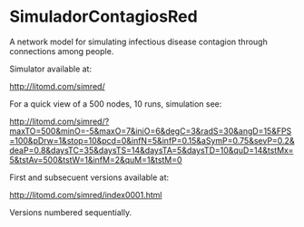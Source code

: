 # SimuladorContagiosRed
A network model for simulating infectious disease contagion through connections among people.

Simulator available at:

http://litomd.com/simred/

For a quick view of a 500 nodes, 10 runs, simulation see:

http://litomd.com/simred/?maxTO=500&minO=-5&maxO=7&iniO=6&degC=3&radS=30&angD=15&FPS=100&pDrw=1&stop=10&pcd=0&infN=5&infP=0.15&aSymP=0.75&sevP=0.2&deaP=0.8&daysTC=35&daysTS=14&daysTA=5&daysTD=10&quD=14&tstMx=5&tstAv=500&tstW=1&infM=2&quM=1&tstM=0

First and subsecuent versions available at:

http://litomd.com/simred/index0001.html

Versions numbered sequentially.
